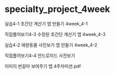 # specialty_project_4week

실습4-1 초간단 계산기 앱 만들기 4week_4-1

직접풀어보기4-3 수정된 초간단 계산기 앱 4week_4-3

실습4-2 애완동물 사진보기 앱 만들기 4week_4-2

직접풀어보기4-4 안드로이드 사진보기 

이미지 번갈아 보여주기 앱  4주차미션.pdf
